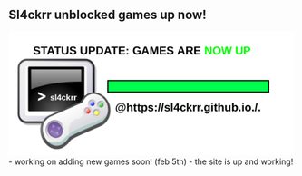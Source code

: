 ## Sl4ckrr unblocked games up now!
<img src="Website-status-up.png">
- working on adding new games soon! (feb 5th)
- the site is up and working!
